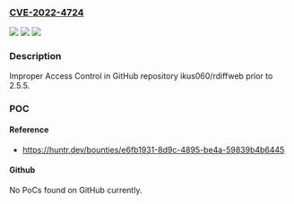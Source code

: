 ### [CVE-2022-4724](https://cve.mitre.org/cgi-bin/cvename.cgi?name=CVE-2022-4724)
![](https://img.shields.io/static/v1?label=Product&message=ikus060%2Frdiffweb&color=blue)
![](https://img.shields.io/static/v1?label=Version&message=n%2Fa&color=blue)
![](https://img.shields.io/static/v1?label=Vulnerability&message=CWE-284%20Improper%20Access%20Control&color=brighgreen)

### Description

Improper Access Control in GitHub repository ikus060/rdiffweb prior to 2.5.5.

### POC

#### Reference
- https://huntr.dev/bounties/e6fb1931-8d9c-4895-be4a-59839b4b6445

#### Github
No PoCs found on GitHub currently.

